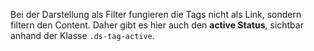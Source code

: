 Bei der Darstellung als Filter fungieren die Tags nicht als Link, sondern filtern den Content. Daher gibt es hier auch den __active Status__, sichtbar anhand der Klasse `.ds-tag-active`.
